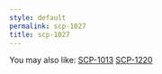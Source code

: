 ```yaml
---
style: default
permalink: scp-1027
title: scp-1027
---
```

You may also like:
[SCP-1013](http://scp-wiki.net/scp-1013)
[SCP-1220](http://scp-wiki.net/scp-1220)